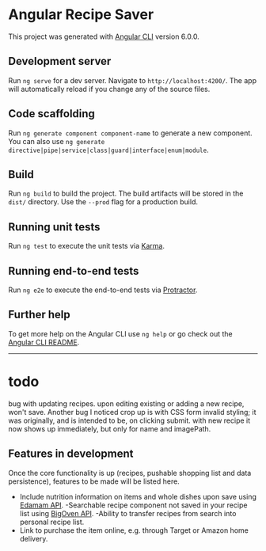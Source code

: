 # Angular Recipe Saver

This project was generated with [Angular CLI](https://github.com/angular/angular-cli) version 6.0.0.

## Development server

Run `ng serve` for a dev server. Navigate to `http://localhost:4200/`. The app will automatically reload if you change any of the source files.

## Code scaffolding

Run `ng generate component component-name` to generate a new component. You can also use `ng generate directive|pipe|service|class|guard|interface|enum|module`.

## Build

Run `ng build` to build the project. The build artifacts will be stored in the `dist/` directory. Use the `--prod` flag for a production build.

## Running unit tests

Run `ng test` to execute the unit tests via [Karma](https://karma-runner.github.io).

## Running end-to-end tests

Run `ng e2e` to execute the end-to-end tests via [Protractor](http://www.protractortest.org/).

## Further help

To get more help on the Angular CLI use `ng help` or go check out the [Angular CLI README](https://github.com/angular/angular-cli/blob/master/README.md).


-------

# todo 

bug with updating recipes. upon editing existing or adding a new recipe, won't save. Another bug I noticed crop up is with CSS form invalid styling;
it was originally, and is intended to be, on clicking submit. with new recipe it now shows up immediately, but only for name and imagePath.


## Features in development

Once the core functionality is up (recipes, pushable shopping list and data persistence), features to be made will be listed here.

- Include nutrition information on items and whole dishes upon save using [Edamam API](https://developer.edamam.com/food-database-api-docs).
-Searchable recipe component not saved in your recipe list using [BigOven API](https://api2.bigoven.com/).
    -Ability to transfer recipes from search into personal recipe list.
- Link to purchase the item online, e.g. through Target or Amazon home delivery.

